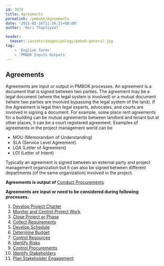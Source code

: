```yaml
---
id: 3078   
title: Agreements
permalink: /pmbok6/Agreements
date: '2021-02-16T11:36:21+00:00'
author: 'Hari Thapliyaal'

header:
  teaser: /assets/images/pmlogy/pmbok-general.jpg
tag:
    - 'English Terms'
    - 'PMBOK Inputs Outputs'
---
```


## Agreements

Agreements are input or output in PMBOK processes. An agreement is a document that is signed between two parties. The agreement may be a legal document (where the legal system is involved) or a mutual document (where two parties are involved bypassing the legal system of the land). If the Agreement is legal then legal experts, advocates, and courts are involved in signing a document. For example, some place rent agreements for a building can be mutual agreements between landlord and tenant but at other places, it can be a court registered agreement. Examples of agreements in the project management world can be

- MOU (Memorandum of Understanding)
- SLA (Service Level Agreement)
- LOA (Letter of Agreement)
- LOI (Letter of Intent)

Typically an agreement is signed between an external party and project management organization but it can also be signed between different departments (of the same organization) involved in the project.

**Agreements is output of** [Conduct Procurements](/pmbok6/conduct-procurements)

**Agreements are input or need to be considered during following processes.**

1. [Develop Project Charter](/pmbok6/develop-project-charter)
2. [Monitor and Control Project Work](/pmbok6/monitor-and-control-project-work)
3. [Close Project or Phase](/pmbok6/close-project-or-phase)
4. [Collect Requirements](/pmbok6/collect-requirements)
5. [Develop Schedule](/pmbok6/develop-schedule)
6. [Determine Budget](/pmbok6/determine-budget)
7. [Control Resources](/pmbok6/control-resources)
8. [Identify Risks](/pmbok6/identify-risks)
9. [Control Procurements](/pmbok6/control-procurements)
10. [Identify Stakeholders](/pmbok6/identify-stakeholders)
11. [Plan Stakeholder Engagement](/pmbok6/plan-stakeholder-engagement)